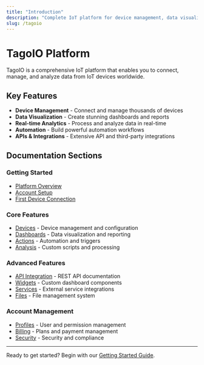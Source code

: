 ```yaml
---
title: "Introduction"
description: "Complete IoT platform for device management, data visualization, and automation"
slug: /tagoio
---
```


# TagoIO Platform

TagoIO is a comprehensive IoT platform that enables you to connect, manage, and analyze data from IoT devices worldwide.

<DocCardList />

## Key Features

- **Device Management** - Connect and manage thousands of devices
- **Data Visualization** - Create stunning dashboards and reports
- **Real-time Analytics** - Process and analyze data in real-time
- **Automation** - Build powerful automation workflows
- **APIs & Integrations** - Extensive API and third-party integrations

## Documentation Sections

### Getting Started
- [Platform Overview](/tagoio/getting-started)
- [Account Setup](/tagoio/account/editing-accounts-details)
- [First Device Connection](/tagoio/devices/devices)

### Core Features
- [Devices](/tagoio/devices/devices) - Device management and configuration
- [Dashboards](/tagoio/dashboards) - Data visualization and reporting
- [Actions](/tagoio/actions/actions) - Automation and triggers
- [Analysis](/tagoio/analysis/analysis-overview) - Custom scripts and processing

### Advanced Features
- [API Integration](/tagoio/api/api-overview) - REST API documentation
- [Widgets](/tagoio/widgets) - Custom dashboard components
- [Services](/tagoio/services/services-overview) - External service integrations
- [Files](/tagoio/files) - File management system

### Account Management
- [Profiles](/tagoio/account/profiles) - User and permission management
- [Billing](/tagoio/billing/billing-summary) - Plans and payment management
- [Security](/tagoio/security) - Security and compliance

---

Ready to get started? Begin with our [Getting Started Guide](/tagoio/getting-started).
